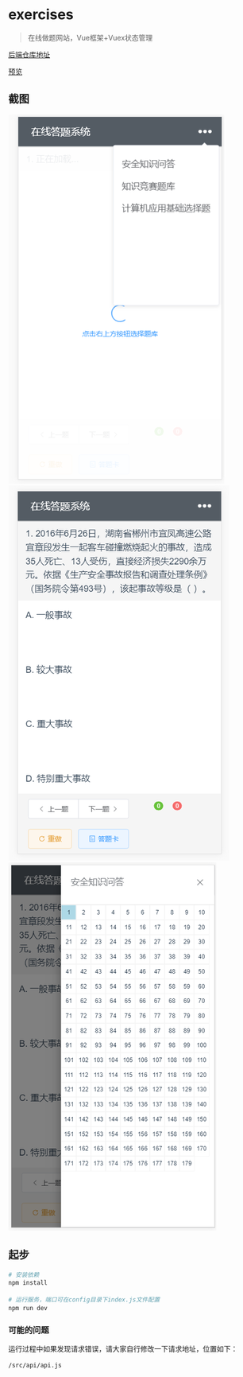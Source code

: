 # exercises

> 在线做题网站，Vue框架+Vuex状态管理

[后端仓库地址](https://github.com/1446445040/onlineExercisesServer)

[预览](http://app.biubiubius.com:8081)

## 截图
![加载](./screenshots/加载.png)
![界面](./screenshots/界面.png)
![答题卡](./screenshots/答题卡.png)

## 起步

``` bash
# 安装依赖
npm install

# 运行服务，端口可在config目录下index.js文件配置
npm run dev

```

### 可能的问题
运行过程中如果发现请求错误，请大家自行修改一下请求地址，位置如下：

 ```/src/api/api.js```
